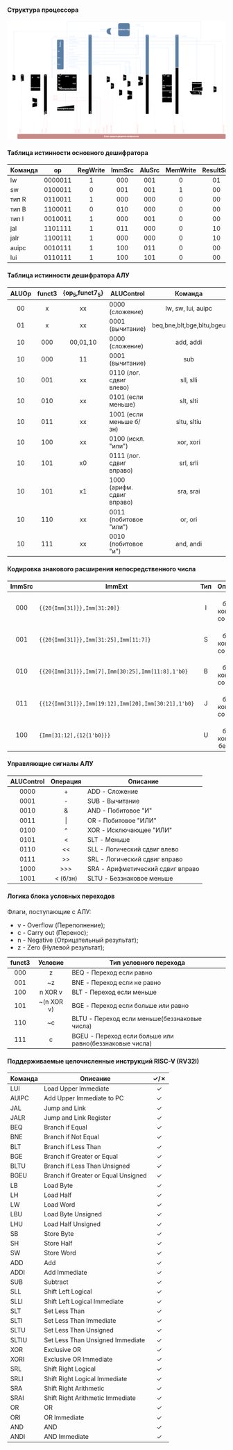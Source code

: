 #### Структура процессора
![Структура процессора](info/core_structure.svg)

#### Таблица истинности основного дешифратора
|Команда|  op   |RegWrite|ImmSrc|AluSrc|MemWrite|ResultSrc|Branch|ALUOp|Jump|JALSrc|
|-------|:-----:|:------:|:----:|:----:|:------:|:-------:|:----:|:---:|:--:|:----:|
| lw    |0000011| 1      | 000  | 001  | 0      | 01      | 0    | 00  | 0  | 0    |
| sw    |0100011| 0      | 001  | 001  | 1      | 00      | 0    | 00  | 0  | 0    |
| тип R |0110011| 1      | 000  | 000  | 0      | 00      | 0    | 10  | 0  | 0    |
| тип B |1100011| 0      | 010  | 000  | 0      | 00      | 1    | 01  | 0  | 0    |
| тип I |0010011| 1      | 000  | 001  | 0      | 00      | 0    | 10  | 0  | 0    |
| jal   |1101111| 1      | 011  | 000  | 0      | 10      | 0    | 00  | 1  | 0    |
| jalr  |1100111| 1      | 000  | 000  | 0      | 10      | 0    | 00  | 1  | 1    |
| auipc |0010111| 1      | 100  | 011  | 0      | 00      | 0    | 00  | 0  | 0    |
| lui   |0110111| 1      | 100  | 101  | 0      | 00      | 0    | 00  | 0  | 0    |

#### Таблица истинности дешифратора АЛУ
| ALUOp |funct3|{op<sub>5</sub>,funct7<sub>5</sub>}| ALUControl               | Команда                 |
|:-----:|:----:|:---------------------------------:|--------------------------|:-----------------------:|
| 00    | x    | xx                                |0000 (сложение)           |lw, sw, lui, auipc       |
| 01    | x    | xx                                |0001 (вычитание)          |beq,bne,blt,bge,bltu,bgeu|
| 10    | 000  | 00,01,10                          |0000 (сложение)           |add, addi                |
| 10    | 000  | 11                                |0001 (вычитание)          |sub                      |
| 10    | 001  | xx                                |0110 (лог. сдвиг влево)   |sll, slli                |
| 10    | 010  | xx                                |0101 (если меньше)        |slt, slti                |
| 10    | 011  | xx                                |1001 (если меньше б/зн)   |sltu, sltiu              |
| 10    | 100  | xx                                |0100 (искл. "или")        |xor, xori                |
| 10    | 101  | x0                                |0111 (лог. сдвиг вправо)  |srl, srli                |
| 10    | 101  | x1                                |1000 (арифм. сдвиг вправо)|sra, srai                |
| 10    | 110  | xx                                |0011 (побитовое "или")    |or, ori                  |
| 10    | 111  | xx                                |0010 (побитовое "и")      |and, andi                |

#### Кодировка знакового расширения непосредственного числа
|ImmSrc| ImmExt                                                        |Тип| Описание                    |
|:----:|---------------------------------------------------------------|:-:|:---------------------------:|
| 000  |<code>{{20{Imm[31]}},Imm[31:20]}</code>                        | I |12-битная константа со знаком|
| 001  |<code>{{20{Imm[31]}},Imm[31:25],Imm[11:7]}</code>              | S |12-битная константа со знаком|
| 010  |<code>{{20{Imm[31]}},Imm[7],Imm[30:25],Imm[11:8],1'b0}</code>  | B |13-битная константа со знаком|
| 011  |<code>{{12{Imm[31]}},Imm[19:12],Imm[20],Imm[30:21],1'b0}</code>| J |21-битная константа со знаком|
| 100  |<code>{Imm[31:12],{12{1'b0}}}</code>                           | U |20-битная константа без знака|

#### Управляющие сигналы АЛУ
|ALUControl| Операция | Описание                         |
|:--------:|:--------:|----------------------------------|
| 0000     | +        |ADD  - Сложение                   |
| 0001     | -        |SUB  - Вычитание                  |
| 0010     | &        |AND  - Побитовое "И"              |
| 0011     | \|       |OR   - Побитовое "ИЛИ"            |
| 0100     | ^        |XOR  - Исключающее "ИЛИ"          |
| 0101     | <        |SLT  - Меньше                     |
| 0110     | <<       |SLL  - Логический сдвиг влево     |
| 0111     | >>       |SRL  - Логический сдвиг вправо    |
| 1000     | >>>      |SRA  - Арифметический сдвиг вправо|
| 1001     | < (б/зн) |SLTU - Беззнаковое меньше         |

#### Логика блока условных переходов
Флаги, поступающие с АЛУ:
- v - Overflow (Переполнение);
- с - Carry out (Перенос);
- n - Negative (Отрицательный результат);
- z - Zero (Нулевой результат);

|funct3| Условие  | Тип условного перехода                                |
|:----:|:--------:|-------------------------------------------------------|
| 000  |z         |BEQ  - Переход если равно                              |
| 001  |~z        |BNE  - Переход если не равно                           |
| 100  |n XOR v   |BLT  - Переход если меньше                             |
| 101  |~(n XOR v)|BGE  - Переход если больше или равно                   |
| 110  |~с        |BLTU - Переход если меньше(беззнаковые числа)          |
| 111  |с         |BGEU - Переход если больше или равно(беззнаковые числа)|

#### Поддерживаемые целочисленные инструкций RISC-V (RV32I)
| Команда | Описание                            |&check;/&cross;|
|---------|-------------------------------------|:-------------:|
| LUI     | Load Upper Immediate                | &check;       |
| AUIPC   | Add Upper Immediate to PC           | &check;       |
| JAL     | Jump and Link                       | &check;       |
| JALR    | Jump and Link Register              | &check;       |
| BEQ     | Branch if Equal                     | &check;       |
| BNE     | Branch if Not Equal                 | &check;       |
| BLT     | Branch if Less Than                 | &check;       |
| BGE     | Branch if Greater or Equal          | &check;       |
| BLTU    | Branch if Less Than Unsigned        | &check;       |
| BGEU    | Branch if Greater or Equal Unsigned | &check;       |
| LB      | Load Byte                           | &check;       |
| LH      | Load Half                           | &check;       |
| LW      | Load Word                           | &check;       |
| LBU     | Load Byte Unsigned                  | &check;       |
| LHU     | Load Half Unsigned                  | &check;       |
| SB      | Store Byte                          | &check;       |
| SH      | Store Half                          | &check;       |
| SW      | Store Word                          | &check;       |
| ADD     | Add                                 | &check;       |
| ADDI    | Add Immediate                       | &check;       |
| SUB     | Subtract                            | &check;       |
| SLL     | Shift Left Logical                  | &check;       |
| SLLI    | Shift Left Logical Immediate        | &check;       |
| SLT     | Set Less Than                       | &check;       |
| SLTI    | Set Less Than Immediate             | &check;       |
| SLTU    | Set Less Than Unsigned              | &check;       |
| SLTIU   | Set Less Than Unsigned Immediate    | &check;       |
| XOR     | Exclusive OR                        | &check;       |
| XORI    | Exclusive OR Immediate              | &check;       |
| SRL     | Shift Right Logical                 | &check;       |
| SRLI    | Shift Right Logical Immediate       | &check;       |
| SRA     | Shift Right Arithmetic              | &check;       |
| SRAI    | Shift Right Arithmetic Immediate    | &check;       |
| OR      | OR                                  | &check;       |
| ORI     | OR Immediate                        | &check;       |
| AND     | AND                                 | &check;       |
| ANDI    | AND Immediate                       | &check;       |